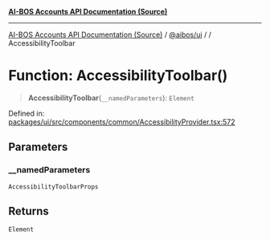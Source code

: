 [**AI-BOS Accounts API Documentation (Source)**](../../../README.md)

***

[AI-BOS Accounts API Documentation (Source)](../../../README.md) / [@aibos/ui](../README.md) / [](../README.md) / AccessibilityToolbar

# Function: AccessibilityToolbar()

> **AccessibilityToolbar**(`__namedParameters`): `Element`

Defined in: [packages/ui/src/components/common/AccessibilityProvider.tsx:572](https://github.com/pohlai88/accounts/blob/48103fb36d28b2b9bfb33472b6de2f719773cde9/packages/ui/src/components/common/AccessibilityProvider.tsx#L572)

## Parameters

### \_\_namedParameters

`AccessibilityToolbarProps`

## Returns

`Element`

